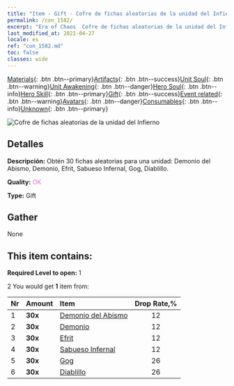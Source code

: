 ```yaml
---
title: "Item - Gift - Cofre de fichas aleatorias de la unidad del Infierno"
permalink: /con_1582/
excerpt: "Era of Chaos  Cofre de fichas aleatorias de la unidad del Infierno"
last_modified_at: 2021-04-27
locale: es
ref: "con_1582.md"
toc: false
classes: wide
---
```

 [Materials](/ItemsES/){: .btn .btn--primary}[Artifacts](/ItemsES/Artifacts/){: .btn .btn--success}[Unit Soul](/ItemsES/UnitSoul/){: .btn .btn--warning}[Unit Awakening](/ItemsES/UnitAwakening/){: .btn .btn--danger}[Hero Soul](/ItemsES/HeroSoul/){: .btn .btn--info}[Hero Skill](/ItemsES/HeroSkill/){: .btn .btn--primary}[Gift](/ItemsES/Gift/){: .btn .btn--success}[Event related](/ItemsES/Events/){: .btn .btn--warning}[Avatars](/ItemsES/Avatars/){: .btn .btn--danger}[Consumables](/ItemsES/Consumables/){: .btn .btn--info}[Unknown](/ItemsES/Unknown/){: .btn .btn--primary}

 ![Cofre de fichas aleatorias de la unidad del Infierno](/images/t/i_907198.png)

## Detalles
 **Descripción:** Obtén 30 fichas aleatorias para una unidad: Demonio del Abismo, Demonio, Efrit, Sabueso Infernal, Gog, Diablillo.

 **Quality:** <span style="color: #DA70D6">OK</span>

 **Type:** Gift

## Gather

  None

## This item contains:

 **Required Level to open:** 1

 2 You would get **1** item  from:

  | Nr | Amount |     Item    | Drop Rate,% |
  |:---|:-------|:------------|:---------:|
  | 1 |  **30x** | [Demonio del Abismo](/ItemsES/unt_230/) | 12 | 
  | 2 |  **30x** | [Demonio](/ItemsES/unt_229/) | 12 | 
  | 3 |  **30x** | [Efrit](/ItemsES/unt_231/) | 12 | 
  | 4 |  **30x** | [Sabueso Infernal](/ItemsES/unt_228/) | 12 | 
  | 5 |  **30x** | [Gog](/ItemsES/unt_227/) | 26 | 
  | 6 |  **30x** | [Diablillo](/ItemsES/unt_226/) | 26 | 
